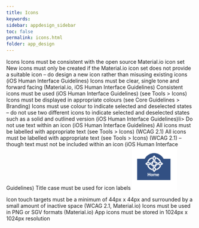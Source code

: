 ```yaml
---
title: Icons 
keywords:
sidebar: appdesign_sidebar
toc: false
permalink: icons.html
folder: app_design 
---
```


Icons
Icons must be consistent with the open source Material.io icon set
New icons must only be created if the Material.io icon set does not provide a suitable icon – do design a new icon rather than misusing existing icons (iOS Human Interface Guidelines)
Icons must be clear, single tone and forward facing (Material.io, iOS Human Interface Guidelines)
Consistent icons must be used (iOS Human Interface Guidelines) (see Tools > Icons)
Icons must be displayed in appropriate colours (see Core Guidelines > Branding)
Icons must use colour to indicate selected and deselected states – do not use two different icons to indicate selected and deselected states such as a solid and outlined version (iOS Human Interface Guidelines)li>
Do not use text within an icon (iOS Human Interface Guidelines)
All icons must be labelled with appropriate text (see Tools > Icons) (WCAG 2.1)
All icons must be labelled with appropriate text (see Tools > Icons) (WCAG 2.1) – though text must not be included within an icon (iOS Human Interface Guidelines)
Title case must be used for icon labels
<img src="/images/examples/design-standards-icons-home-example.png" style="max-width: 120px;">

Icon touch targets must be a minimum of 44px x 44px and surrounded by a small amount of inactive space (WCAG 2.1, Material.io)
Icons must be used in PNG or SGV formats (Material.io)
App icons must be stored in 1024px x 1024px resolution